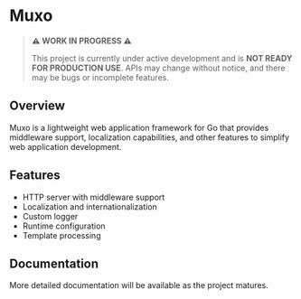 # Muxo

> **⚠️ WORK IN PROGRESS ⚠️**
> 
> This project is currently under active development and is **NOT READY FOR PRODUCTION USE**.
> APIs may change without notice, and there may be bugs or incomplete features.

## Overview

Muxo is a lightweight web application framework for Go that provides middleware support, localization capabilities, and other features to simplify web application development.

## Features

- HTTP server with middleware support
- Localization and internationalization
- Custom logger
- Runtime configuration
- Template processing

## Documentation

More detailed documentation will be available as the project matures.